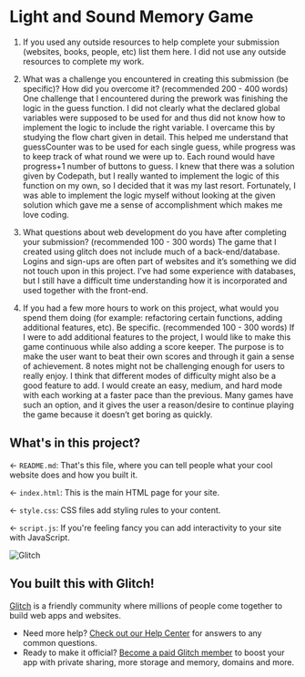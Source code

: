 # Light and Sound Memory Game

1.	If you used any outside resources to help complete your submission (websites, books, people, etc) list them here.
I did not use any outside resources to complete my work.

2.	What was a challenge you encountered in creating this submission (be specific)? How did you overcome it? (recommended 200 - 400 words)
One challenge that I encountered during the prework was finishing the logic in the guess function. I did not clearly what the declared global variables were supposed to be used for and thus did not know how to implement the logic to include the right variable. I overcame this by studying the flow chart given in detail. This helped me understand that guessCounter was to be used for each single guess, while progress was to keep track of what round we were up to. Each round would have progress+1 number of buttons to guess. I knew that there was a solution given by Codepath, but I really wanted to implement the logic of this function on my own, so I decided that it was my last resort. Fortunately, I was able to implement the logic myself without looking at the given solution which gave me a sense of accomplishment which makes me love coding.

3.	What questions about web development do you have after completing your submission? (recommended 100 - 300 words)
The game that I created using glitch does not include much of a back-end/database. Logins and sign-ups are often part of websites and it’s something we did not touch upon in this project. I’ve had some experience with databases, but I still have a difficult time understanding how it is incorporated and used together with the front-end.

4.	If you had a few more hours to work on this project, what would you spend them doing (for example: refactoring certain functions, adding additional features, etc). Be specific. (recommended 100 - 300 words)
If I were to add additional features to the project, I would like to make this game continuous while also adding a score keeper. The purpose is to make the user want to beat their own scores and through it gain a sense of achievement. 8 notes might not be challenging enough for users to really enjoy.
I think that different modes of difficulty might also be a good feature to add. I would create an easy, medium, and hard mode with each working at a faster pace than the previous. Many games have such an option, and it gives the user a reason/desire to continue playing the game because it doesn’t get boring as quickly.


## What's in this project?

← `README.md`: That's this file, where you can tell people what your cool website does and how you built it.

← `index.html`: This is the main HTML page for your site.

← `style.css`: CSS files add styling rules to your content.

← `script.js`: If you're feeling fancy you can add interactivity to your site with JavaScript.

![Glitch](https://cdn.glitch.com/a9975ea6-8949-4bab-addb-8a95021dc2da%2FLogo_Color.svg?v=1602781328576)

## You built this with Glitch!

[Glitch](https://glitch.com) is a friendly community where millions of people come together to build web apps and websites.

- Need more help? [Check out our Help Center](https://help.glitch.com/) for answers to any common questions.
- Ready to make it official? [Become a paid Glitch member](https://glitch.com/pricing) to boost your app with private sharing, more storage and memory, domains and more.
